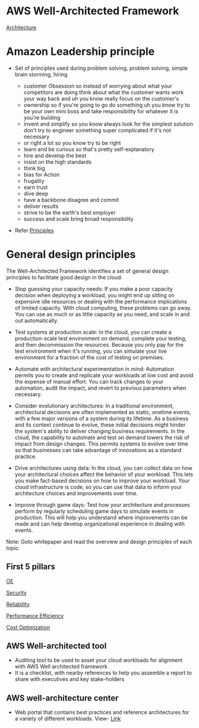 # AWS Well-Architected Framework

[Architecture](waf1.png)

# Amazon Leadership principle

- Set of principles used during problem solving, problem solving, simple brain storming, hiring
	- customer Obsession so instead of worrying about what your competitors are doing think about what the customer wants work your way back and uh you know really focus on the customer's  
	- ownership so if you're going to go do something uh you know try to be your own mini boss and take responsibility for whatever it is you're building 
	- invent and simplify so you know always look for the simplest solution don't try to engineer something super complicated if it's not necessary 
	- or right a lot so you know try to be right 
	- learn and be curious so that's pretty self-explanatory 
	- hire and develop the best 
	- insist on the high standards 
	- think big 
	- bias for Action 
	- frugality
	- earn trust 
	- dive deep 
	- have a backbone disagree and commit 
	- deliver results 
	- strive to be the earth's best employer 
	- success and scale bring broad responsibility

- Refer [Principles](https://www.amazon.jobs/en/principles)


# General design principles

The Well-Architected Framework identifies a set of general design principles to facilitate good design in the cloud:

- Stop guessing your capacity needs: If you make a poor capacity decision when deploying a workload, you might end up sitting on expensive idle resources or dealing with the performance implications of limited capacity. With cloud computing, these problems can go away. You can use as much or as little capacity as you need, and scale in and out automatically.

- Test systems at production scale: In the cloud, you can create a production-scale test environment on demand, complete your testing, and then decommission the resources. Because you only pay for the test environment when it's running, you can simulate your live environment for a fraction of the cost of testing on premises.

- Automate with architectural experimentation in mind: Automation permits you to create and replicate your workloads at low cost and avoid the expense of manual effort. You can track changes to your automation, audit the impact, and revert to previous parameters when necessary.

- Consider evolutionary architectures: In a traditional environment, architectural decisions are often implemented as static, onetime events, with a few major versions of a system during its lifetime. As a business and its context continue to evolve, these initial decisions might hinder the system's ability to deliver changing business requirements. In the cloud, the capability to automate and test on demand lowers the risk of impact from design changes. This permits systems to evolve over time so that businesses can take advantage of innovations as a standard practice.

- Drive architectures using data: In the cloud, you can collect data on how your architectural choices affect the behavior of your workload. This lets you make fact-based decisions on how to improve your workload. Your cloud infrastructure is code, so you can use that data to inform your architecture choices and improvements over time.

- Improve through game days: Test how your architecture and processes perform by regularly scheduling game days to simulate events in production. This will help you understand where improvements can be made and can help develop organizational experience in dealing with events.

Note: Goto whitepaper and read the overview and design principles of each topic.

## First 5 pillars

[OE](waf2.png)

[Security](waf3.png)

[Reliability](waf4.png)

[Performance Efficiency](waf5.png)

[Cost Optimization](waf6.png)

## AWS Well-architected tool

- Auditing tool to be used to asset your cloud workloads for alignment with AWS Well architected framework
- It is a checklist, with nearby references to help you assemble a report to share with executives and key stake-holders

## AWS well-architecture center

- Web portal that contains best practices and reference architectures for a variety of different workloads. View- [Link](https://aws.amazon.com/architecture)